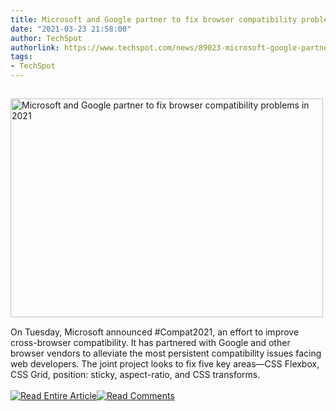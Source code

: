 ```yaml
---
title: Microsoft and Google partner to fix browser compatibility problems in 2021
date: "2021-03-23 21:58:00"
author: TechSpot
authorlink: https://www.techspot.com/news/89023-microsoft-google-partner-fix-browser-compatibility-problems-2021.html
tags:
- TechSpot
---
```

<a href="https://www.techspot.com/news/89023-microsoft-google-partner-fix-browser-compatibility-problems-2021.html" target="_blank"><img src="https://static.techspot.com/images2/news/ts3_thumbs/2015/06/2015-06-04-ts3_thumbsd6c.jpg" width="500" height="350" style="padding: 15px 0" title="Microsoft and Google partner to fix browser compatibility problems in 2021" /></a><br />On Tuesday, Microsoft announced #Compat2021, an effort to improve cross-browser compatibility. It has partnered with Google and other browser vendors to alleviate the most persistent compatibility issues facing web developers. The joint project looks to fix five key areas—CSS Flexbox, CSS Grid, position: sticky, aspect-ratio, and CSS transforms.<br /><br /><a href="https://www.techspot.com/news/89023-microsoft-google-partner-fix-browser-compatibility-problems-2021.html"><img src="https://static.techspot.com/images/rss/rss_buttons_01.png" border="0" alt="Read Entire Article" /></a><a href="https://www.techspot.com/news/89023-microsoft-google-partner-fix-browser-compatibility-problems-2021.html#comments"><img src="https://static.techspot.com/images/rss/rss_buttons_02.png" border="0" alt="Read Comments" /></a><br /><br />